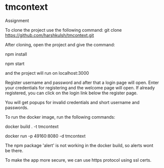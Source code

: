 # tmcontext
Assignment

To clone the project use the following command:
 git clone https://github.com/harshkulsh/tmcontext.git
 
After cloning, open the project and give the command:

npm install

npm start

and the project will run on localhost:3000

Register username and password and after that a login page will open. Enter your credentials for registering and the welcome page will open. 
If already registered, you can click on the login link below the register page.

You will get popups for invalid credentials and short username and passwords.

To run the docker image, run the following commands:

docker build . -t tmcontext

docker run -p 49160:8080 -d tmcontext

The npm package 'alert' is not working in the docker build, so alerts wont be there.

To make the app more secure, we can use https protocol using ssl certs.

